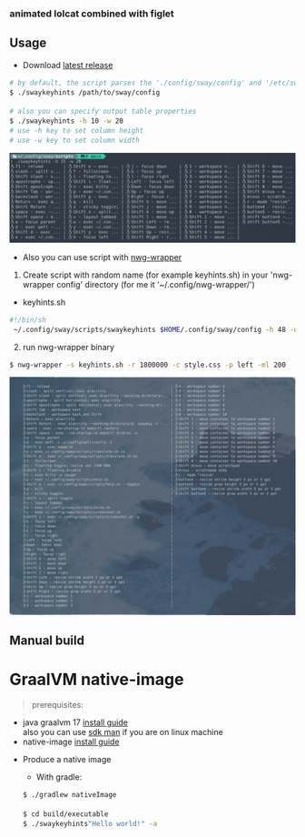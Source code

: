 ### animated lolcat combined with figlet

## Usage
- Download [latest release](https://github.com/owpk/sway-keyhints/releases/tag/1.0)

```bash
# by default, the script parses the './config/sway/config' and '/etc/sway/config' paths
$ ./swaykeyhints /path/to/sway/config

# also you can specify output table properties
$ ./swaykeyhints -h 10 -w 20
# use -h key to set column height
# use -w key to set column width
```

<p align="center">
   <img src="https://github.com/owpk/sway-keyhints/blob/main/github/console.jpg"/>
</p>

 - Also you can use script with [nwg-wrapper](https://github.com/nwg-piotr/nwg-wrapper)

1. Create script with random name (for example keyhints.sh) in your 'nwg-wrapper config' directory (for me it '~/.config/nwg-wrapper/')  

* keyhints.sh
```bash
#!/bin/sh
 ~/.config/sway/scripts/swaykeyhints $HOME/.config/sway/config -h 48 -w 70
```

2. run nwg-wrapper binary 
```bash
$ nwg-wrapper -s keyhints.sh -r 1800000 -c style.css -p left -ml 200
```

<p align="center">
   <img src="https://github.com/owpk/sway-keyhints/blob/main/github/nwg.jpg"/>
</p>

## Manual build
### <a name="gvm"></a><h1>GraalVM native-image</h1>

> prerequisites:
- java graalvm 17 [install guide](https://www.graalvm.org/docs/getting-started/)  
  also you can use [sdk man](https://sdkman.io/install) if you are on linux machine
- native-image [install guide](https://www.graalvm.org/reference-manual/native-image/)

* Produce a native image

   * With gradle:

   ```bash
   $ ./gradlew nativeImage

   $ cd build/executable
   $ ./swaykeyhints"Hello world!" -a
   ```
